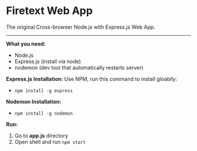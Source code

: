 Firetext Web App
================
The original Cross-browser Node.js with Express.js Web App.

__________________________________________________________
**What you need:**
- Node.js
- Express.js (install via node)
- nodemon (dev tool that automatically restarts server)

**Express.js Installation:**
Use NPM, run this command to install gloablly:
- ```npm install -g express```

**Nodemon Installation:**
- ```npm install -g nodemon```

**Run:**

1. Go to **app.js** directory
2. Open shell and run ```npm start```
